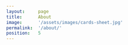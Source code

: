 ```yaml
---
layout:     page
title:      About
image:      '/assets/images/cards-sheet.jpg'
permalink:  '/about/'
position:   5
---
```

